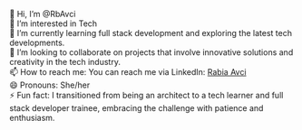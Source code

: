 👋 Hi, I’m @RbAvci  
👀 I’m interested in Tech  
🌱 I’m currently learning full stack development and exploring the latest tech developments.  
💞️ I’m looking to collaborate on projects that involve innovative solutions and creativity in the tech industry.  
📫 How to reach me: You can reach me via LinkedIn: [Rabia Avci](https://www.linkedin.com/in/rabia-avci-5231032b/)  
😄 Pronouns: She/her  
⚡ Fun fact: I transitioned from being an architect to a tech learner and full stack developer trainee, embracing the challenge with patience and enthusiasm.

<!---
RbAvci/RbAvci is a ✨ special ✨ repository because its `README.md` (this file) appears on your GitHub profile.
You can click the Preview link to take a look at your changes.
--->
